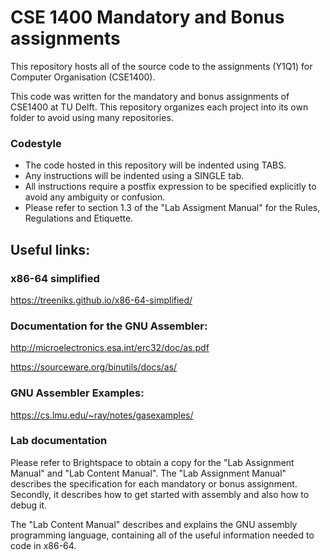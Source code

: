 # CSE 1400 Mandatory and Bonus assignments
This repository hosts all of the source code to the assignments (Y1Q1) for Computer Organisation (CSE1400).

This code was written for the mandatory and bonus assignments of CSE1400 at TU Delft. This repository organizes each project into its own folder to avoid using many repositories.

### Codestyle
- The code hosted in this repository will be indented using TABS. 
- Any instructions will be indented using a SINGLE tab. 
- All instructions require a postfix expression to be specified explicitly to avoid any ambiguity or confusion.
- Please refer to section 1.3 of the "Lab Assigment Manual" for the Rules, Regulations and Etiquette.

## Useful links:

### x86-64 simplified
  https://treeniks.github.io/x86-64-simplified/

### Documentation for the GNU Assembler:
  http://microelectronics.esa.int/erc32/doc/as.pdf
  
  https://sourceware.org/binutils/docs/as/

### GNU Assembler Examples:
  https://cs.lmu.edu/~ray/notes/gasexamples/

### Lab documentation
Please refer to Brightspace to obtain a copy for the "Lab Assignment Manual" and "Lab Content Manual".
The "Lab Assignment Manual" describes the specification for each mandatory or bonus assignment. Secondly, it describes how to get started with assembly and also how to debug it.

The "Lab Content Manual" describes and explains the GNU assembly programming language, containing all of the useful information needed to code in x86-64.

